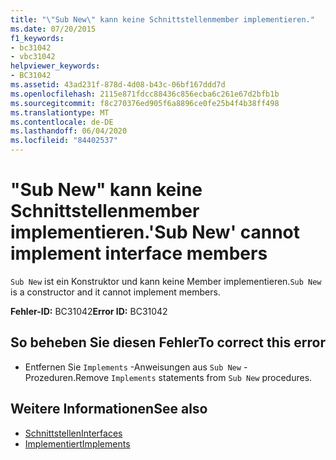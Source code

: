 ```yaml
---
title: "\"Sub New\" kann keine Schnittstellenmember implementieren."
ms.date: 07/20/2015
f1_keywords:
- bc31042
- vbc31042
helpviewer_keywords:
- BC31042
ms.assetid: 43ad231f-878d-4d08-b43c-06bf167ddd7d
ms.openlocfilehash: 2115e871fdcc88436c856ecba6c261e67d2bfb1b
ms.sourcegitcommit: f8c270376ed905f6a8896ce0fe25b4f4b38ff498
ms.translationtype: MT
ms.contentlocale: de-DE
ms.lasthandoff: 06/04/2020
ms.locfileid: "84402537"
---
```

# <a name="sub-new-cannot-implement-interface-members"></a><span data-ttu-id="f5943-102">"Sub New" kann keine Schnittstellenmember implementieren.</span><span class="sxs-lookup"><span data-stu-id="f5943-102">'Sub New' cannot implement interface members</span></span>
<span data-ttu-id="f5943-103">`Sub New` ist ein Konstruktor und kann keine Member implementieren.</span><span class="sxs-lookup"><span data-stu-id="f5943-103">`Sub New` is a constructor and it cannot implement members.</span></span>  
  
 <span data-ttu-id="f5943-104">**Fehler-ID:** BC31042</span><span class="sxs-lookup"><span data-stu-id="f5943-104">**Error ID:** BC31042</span></span>  
  
## <a name="to-correct-this-error"></a><span data-ttu-id="f5943-105">So beheben Sie diesen Fehler</span><span class="sxs-lookup"><span data-stu-id="f5943-105">To correct this error</span></span>  
  
- <span data-ttu-id="f5943-106">Entfernen Sie `Implements` -Anweisungen aus `Sub New` -Prozeduren.</span><span class="sxs-lookup"><span data-stu-id="f5943-106">Remove `Implements` statements from `Sub New` procedures.</span></span>  
  
## <a name="see-also"></a><span data-ttu-id="f5943-107">Weitere Informationen</span><span class="sxs-lookup"><span data-stu-id="f5943-107">See also</span></span>

- [<span data-ttu-id="f5943-108">Schnittstellen</span><span class="sxs-lookup"><span data-stu-id="f5943-108">Interfaces</span></span>](../programming-guide/language-features/interfaces/index.md)
- [<span data-ttu-id="f5943-109">Implementiert</span><span class="sxs-lookup"><span data-stu-id="f5943-109">Implements</span></span>](../language-reference/statements/implements-clause.md)
